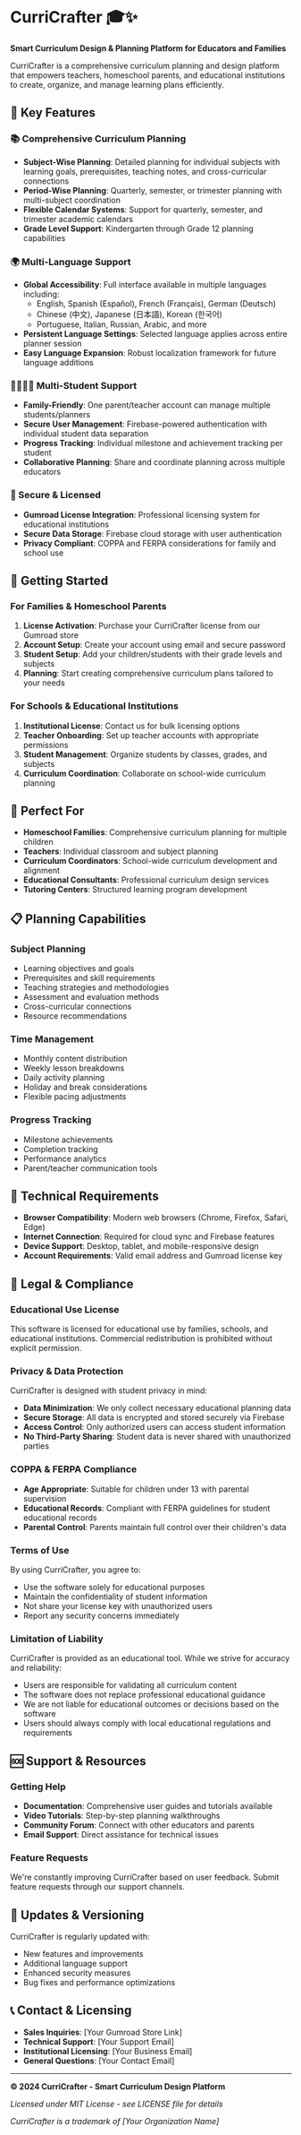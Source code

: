 # CurriCrafter 🎓✨

**Smart Curriculum Design & Planning Platform for Educators and Families**

CurriCrafter is a comprehensive curriculum planning and design platform that empowers teachers, homeschool parents, and educational institutions to create, organize, and manage learning plans efficiently.

## 🌟 Key Features

### 📚 Comprehensive Curriculum Planning
- **Subject-Wise Planning**: Detailed planning for individual subjects with learning goals, prerequisites, teaching notes, and cross-curricular connections
- **Period-Wise Planning**: Quarterly, semester, or trimester planning with multi-subject coordination
- **Flexible Calendar Systems**: Support for quarterly, semester, and trimester academic calendars
- **Grade Level Support**: Kindergarten through Grade 12 planning capabilities

### 🌍 Multi-Language Support
- **Global Accessibility**: Full interface available in multiple languages including:
  - English, Spanish (Español), French (Français), German (Deutsch)
  - Chinese (中文), Japanese (日本語), Korean (한국어)
  - Portuguese, Italian, Russian, Arabic, and more
- **Persistent Language Settings**: Selected language applies across entire planner session
- **Easy Language Expansion**: Robust localization framework for future language additions

### 👨‍👩‍👧‍👦 Multi-Student Support
- **Family-Friendly**: One parent/teacher account can manage multiple students/planners
- **Secure User Management**: Firebase-powered authentication with individual student data separation
- **Progress Tracking**: Individual milestone and achievement tracking per student
- **Collaborative Planning**: Share and coordinate planning across multiple educators

### 🔐 Secure & Licensed
- **Gumroad License Integration**: Professional licensing system for educational institutions
- **Secure Data Storage**: Firebase cloud storage with user authentication
- **Privacy Compliant**: COPPA and FERPA considerations for family and school use

## 🚀 Getting Started

### For Families & Homeschool Parents

1. **License Activation**: Purchase your CurriCrafter license from our Gumroad store
2. **Account Setup**: Create your account using email and secure password
3. **Student Setup**: Add your children/students with their grade levels and subjects
4. **Planning**: Start creating comprehensive curriculum plans tailored to your needs

### For Schools & Educational Institutions

1. **Institutional License**: Contact us for bulk licensing options
2. **Teacher Onboarding**: Set up teacher accounts with appropriate permissions
3. **Student Management**: Organize students by classes, grades, and subjects
4. **Curriculum Coordination**: Collaborate on school-wide curriculum planning

## 🎯 Perfect For

- **Homeschool Families**: Comprehensive curriculum planning for multiple children
- **Teachers**: Individual classroom and subject planning
- **Curriculum Coordinators**: School-wide curriculum development and alignment
- **Educational Consultants**: Professional curriculum design services
- **Tutoring Centers**: Structured learning program development

## 📋 Planning Capabilities

### Subject Planning
- Learning objectives and goals
- Prerequisites and skill requirements
- Teaching strategies and methodologies
- Assessment and evaluation methods
- Cross-curricular connections
- Resource recommendations

### Time Management
- Monthly content distribution
- Weekly lesson breakdowns
- Daily activity planning
- Holiday and break considerations
- Flexible pacing adjustments

### Progress Tracking
- Milestone achievements
- Completion tracking
- Performance analytics
- Parent/teacher communication tools

## 🔧 Technical Requirements

- **Browser Compatibility**: Modern web browsers (Chrome, Firefox, Safari, Edge)
- **Internet Connection**: Required for cloud sync and Firebase features
- **Device Support**: Desktop, tablet, and mobile-responsive design
- **Account Requirements**: Valid email address and Gumroad license key

## 📄 Legal & Compliance

### Educational Use License
This software is licensed for educational use by families, schools, and educational institutions. Commercial redistribution is prohibited without explicit permission.

### Privacy & Data Protection
CurriCrafter is designed with student privacy in mind:
- **Data Minimization**: We only collect necessary educational planning data
- **Secure Storage**: All data is encrypted and stored securely via Firebase
- **Access Control**: Only authorized users can access student information
- **No Third-Party Sharing**: Student data is never shared with unauthorized parties

### COPPA & FERPA Compliance
- **Age Appropriate**: Suitable for children under 13 with parental supervision
- **Educational Records**: Compliant with FERPA guidelines for student educational records
- **Parental Control**: Parents maintain full control over their children's data

### Terms of Use
By using CurriCrafter, you agree to:
- Use the software solely for educational purposes
- Maintain the confidentiality of student information
- Not share your license key with unauthorized users
- Report any security concerns immediately

### Limitation of Liability
CurriCrafter is provided as an educational tool. While we strive for accuracy and reliability:
- Users are responsible for validating all curriculum content
- The software does not replace professional educational guidance
- We are not liable for educational outcomes or decisions based on the software
- Users should always comply with local educational regulations and requirements

## 🆘 Support & Resources

### Getting Help
- **Documentation**: Comprehensive user guides and tutorials available
- **Video Tutorials**: Step-by-step planning walkthroughs
- **Community Forum**: Connect with other educators and parents
- **Email Support**: Direct assistance for technical issues

### Feature Requests
We're constantly improving CurriCrafter based on user feedback. Submit feature requests through our support channels.

## 🔄 Updates & Versioning

CurriCrafter is regularly updated with:
- New features and improvements
- Additional language support
- Enhanced security measures
- Bug fixes and performance optimizations

## 📞 Contact & Licensing

- **Sales Inquiries**: [Your Gumroad Store Link]
- **Technical Support**: [Your Support Email]
- **Institutional Licensing**: [Your Business Email]
- **General Questions**: [Your Contact Email]

---

**© 2024 CurriCrafter - Smart Curriculum Design Platform**

*Licensed under MIT License - see LICENSE file for details*

*CurriCrafter is a trademark of [Your Organization Name]*